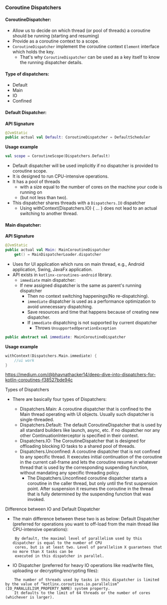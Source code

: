 ### Coroutine Dispatchers

#### CoroutineDispatcher:

- Allow us to decide on which thread (or pool of threads) a coroutine should be running (starting
  and resuming)
- Provide as a coroutine context to a scope.
- `CoroutineDispatcher` implement the coroutine context `Element` interface which holds the key.
    - That's why `CoroutineDispatcher` can be used as a key itself to know the running dispatcher
      details.

#### Type of dispatchers:

- Default
- Main
- IO
- Confined

#### Default Dispatcher:

**API Signature**

```kotlin
@JvmStatic
public actual val Default: CoroutineDispatcher = DefaultScheduler
```

**Usage example**

```kotlin
val scope = CoroutineScope(Dispatchers.Default)
```

- Default dispatcher will be used implicitly if no dispatcher is provided to coroutine scope.
- It is designed to run CPU-intensive operations.
- It has a pool of threads
    - with a size equal to the number of cores on the machine your code is running on
    - (but not less than two).
- This dispatcher shares threads with a `Dispatchers.IO` dispatcher
    - Using withContext(Dispatchers.IO) { ... } does not lead to an actual switching to another
      thread.

#### Main dispatcher:

**API Signature**

```kotlin
@JvmStatic
public actual val Main: MainCoroutineDispatcher
    get() = MainDispatcherLoader.dispatcher
```

- Uses for UI application which runs on main thread, e.g., Android application, Swing, JavaFx
  application.
- API exists in `kotlinx-coroutines-android` library.
    - `immediate` main dispatcher:
    - If new assigned dispatcher is the same as parent's running dispatcher
        - Then no context switching happenings(No re-dispatching).
        - `immediate` dispatcher is used as a performance optimization to avoid unnecessary
          dispatching.
        - Save resources and time that happens because of creating new dispatcher.
        - If `immediate` dispatching is not supported by current dispatcher
            - Throws ` UnsupportedOperationException `

```kotlin
public abstract val immediate: MainCoroutineDispatcher
```

**Usage example**

```kotlin
withContext(Dispatchers.Main.immediate) {
    //ui work
}
```

https://medium.com/@bhavnathacker14/deep-dive-into-dispatchers-for-kotlin-coroutines-f38527bde94c

Types of Dispatchers

- There are basically four types of Dispatchers:

    - Dispatchers.Main: A coroutine dispatcher that is confined to the Main thread operating with UI
      objects. Usually such dispatcher is single-threaded.
    - Dispatchers.Default: The default CoroutineDispatcher that is used by all standard builders
      like launch, async, etc. if no dispatcher nor any other ContinuationInterceptor is specified
      in their context.
    - Dispatchers.IO: The CoroutineDispatcher that is designed for offloading blocking IO tasks to a
      shared pool of threads.
    - Dispatchers.Unconfined: A coroutine dispatcher that is not confined to any specific thread. It
      executes initial continuation of the coroutine in the current call-frame and lets the
      coroutine resume in whatever thread that is used by the corresponding suspending function,
      without mandating any specific threading policy.
        - The Dispatchers.Unconfined coroutine dispatcher starts a coroutine in the caller thread,
          but only until the first suspension point. After suspension it resumes the coroutine in
          the thread that is fully determined by the suspending function that was invoked.

Difference between IO and Default Dispatcher

- The main difference between these two is as below:
  Default Dispatcher (preferred for operations you want to off-load from the main thread like
  CPU-intensive operations):
  ```
   By default, the maximal level of parallelism used by this dispatcher is equal to the number of CPU
   cores, but is at least two. Level of parallelism X guarantees that no more than X tasks can be
   executed in this dispatcher in parallel.
  ```
- IO Dispatcher (preferred for heavy IO operations like read/write files, uploading or
  decrypting/encrypting files):

```
    The number of threads used by tasks in this dispatcher is limited by the value of “kotlinx.coroutines.io.parallelism” (IO_PARALLELISM_PROPERTY_NAME) system property. 
    It defaults to the limit of 64 threads or the number of cores (whichever is larger).

```